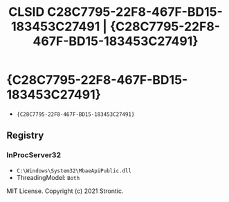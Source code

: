 ﻿---
title: "CLSID C28C7795-22F8-467F-BD15-183453C27491 | {C28C7795-22F8-467F-BD15-183453C27491}"
excerpt: What is COM-Object CLSID C28C7795-22F8-467F-BD15-183453C27491?
---

# {C28C7795-22F8-467F-BD15-183453C27491}

* `{C28C7795-22F8-467F-BD15-183453C27491}`

## Registry


### InProcServer32

* `C:\Windows\System32\MbaeApiPublic.dll`
* ThreadingModel: `Both`

MIT License. Copyright (c) 2021 Strontic.



